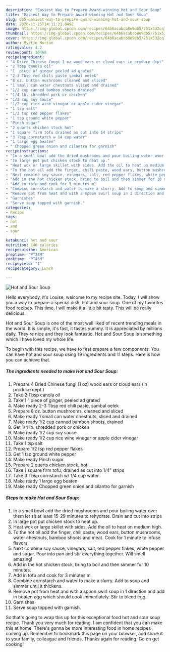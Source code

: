 ```yaml
---
description: "Easiest Way to Prepare Award-winning Hot and Sour Soup"
title: "Easiest Way to Prepare Award-winning Hot and Sour Soup"
slug: 655-easiest-way-to-prepare-award-winning-hot-and-sour-soup
date: 2020-11-25T14:11:21.049Z
image: https://img-global.cpcdn.com/recipes/64b6acabcb8e9db5/751x532cq70/hot-and-sour-soup-recipe-main-photo.jpg
thumbnail: https://img-global.cpcdn.com/recipes/64b6acabcb8e9db5/751x532cq70/hot-and-sour-soup-recipe-main-photo.jpg
cover: https://img-global.cpcdn.com/recipes/64b6acabcb8e9db5/751x532cq70/hot-and-sour-soup-recipe-main-photo.jpg
author: Myrtie Norton
ratingvalue: 4.2
reviewcount: 16468
recipeingredient:
- "4 Dried Chinese fungi 1 oz wood ears or cloud ears in produce dept"
- "2 Tbsp canola oil"
- "1  piece of ginger peeled ad grated"
- "2-3 Tbsp red chili paste sambal oelek"
- "8 oz. button mushrooms cleaned and sliced"
- "1 small can water chestnuts sliced and drained"
- "1/2 cup canned bamboo shoots drained"
- "1/4 lb. shredded pork or chicken"
- "1/2 cup soy sauce"
- "1/2 cup rice wine vinegar or apple cider vinegar"
- "1 tsp salt"
- "1/2 tsp red pepper flakes"
- "1 tsp ground white pepper"
- "Pinch sugar"
- "2 quarts chicken stock hot"
- "1 square firm tofu drained as cut into 14 strips"
- "3 Tbsp cornstarch w 14 cup water"
- "1 large egg beaten"
- " Chopped green onion and cilantro for garnish"
recipeinstructions:
- "In a small bowl add the dried mushrooms and pour boiling water over them let sit at least 15-29 minutes to rehydrate. Drain and cut into strips"
- "In large pot put chicken stock to heat up."
- "Heat wok or large skillet with sides. Add the oil to heat on medium high."
- "To the hot oil add the finger, chili paste, wood ears, button mushrooms, water chestnuts, bamboo shoots and meat. Cook for 1 minute to infuse flavors."
- "Next combine soy sauce, vinegars, salt, red pepper flakes, white pepper and sugar. Pour into pan and stir everything together. Will smell amazing!"
- "Add in the hot chicken stock, bring to boil and then simmer for 10 minutes."
- "Add in tofu and cook for 3 minutes m"
- "Combine cornstarch and water to make a slurry. Add to soup and simmer until it thickens."
- "Remove pot from heat and with a spoon swirl soup in 1 direction and add in beaten egg which should cook immediately. Stir to blend egg."
- "Garnishes"
- "Serve soup topped with garnish."
categories:
- Recipe
tags:
- hot
- and
- sour

katakunci: hot and sour 
nutrition: 140 calories
recipecuisine: American
preptime: "PT28M"
cooktime: "PT45M"
recipeyield: "1"
recipecategory: Lunch

---
```



![Hot and Sour Soup](https://img-global.cpcdn.com/recipes/64b6acabcb8e9db5/751x532cq70/hot-and-sour-soup-recipe-main-photo.jpg)

Hello everybody, it's Louise, welcome to my recipe site. Today, I will show you a way to prepare a special dish, hot and sour soup. One of my favorites food recipes. This time, I will make it a little bit tasty. This will be really delicious.



Hot and Sour Soup is one of the most well liked of recent trending meals in the world. It is simple, it's fast, it tastes yummy. It is appreciated by millions daily. They're nice and they look fantastic. Hot and Sour Soup is something which I have loved my whole life.


To begin with this recipe, we have to first prepare a few components. You can have hot and sour soup using 19 ingredients and 11 steps. Here is how you can achieve that.

<!--inarticleads1-->

##### The ingredients needed to make Hot and Sour Soup:

1. Prepare 4 Dried Chinese fungi (1 oz) wood ears or cloud ears (in produce dept.)
1. Take 2 Tbsp canola oil
1. Take 1 ” piece of ginger, peeled ad grated
1. Make ready 2-3 Tbsp red chili paste, sambal oelek
1. Prepare 8 oz. button mushrooms, cleaned and sliced
1. Make ready 1 small can water chestnuts, sliced and drained
1. Make ready 1/2 cup canned bamboo shoots, drained
1. Get 1/4 lb. shredded pork or chicken
1. Make ready 1/2 cup soy sauce
1. Make ready 1/2 cup rice wine vinegar or apple cider vinegar
1. Take 1 tsp salt
1. Prepare 1/2 tsp red pepper flakes
1. Get 1 tsp ground white pepper
1. Make ready Pinch sugar
1. Prepare 2 quarts chicken stock, hot
1. Take 1 square firm tofu, drained as cut into 1/4” strips
1. Take 3 Tbsp cornstarch w/ 1/4 cup water
1. Make ready 1 large egg beaten
1. Make ready  Chopped green onion and cilantro for garnish




<!--inarticleads2-->

##### Steps to make Hot and Sour Soup:

1. In a small bowl add the dried mushrooms and pour boiling water over them let sit at least 15-29 minutes to rehydrate. Drain and cut into strips
1. In large pot put chicken stock to heat up.
1. Heat wok or large skillet with sides. Add the oil to heat on medium high.
1. To the hot oil add the finger, chili paste, wood ears, button mushrooms, water chestnuts, bamboo shoots and meat. Cook for 1 minute to infuse flavors.
1. Next combine soy sauce, vinegars, salt, red pepper flakes, white pepper and sugar. Pour into pan and stir everything together. Will smell amazing!
1. Add in the hot chicken stock, bring to boil and then simmer for 10 minutes.
1. Add in tofu and cook for 3 minutes m
1. Combine cornstarch and water to make a slurry. Add to soup and simmer until it thickens.
1. Remove pot from heat and with a spoon swirl soup in 1 direction and add in beaten egg which should cook immediately. Stir to blend egg.
1. Garnishes
1. Serve soup topped with garnish.




So that's going to wrap this up for this exceptional food hot and sour soup recipe. Thank you very much for reading. I am confident that you can make this at home. There's gonna be more interesting food in home recipes coming up. Remember to bookmark this page on your browser, and share it to your family, colleague and friends. Thanks again for reading. Go on get cooking!
